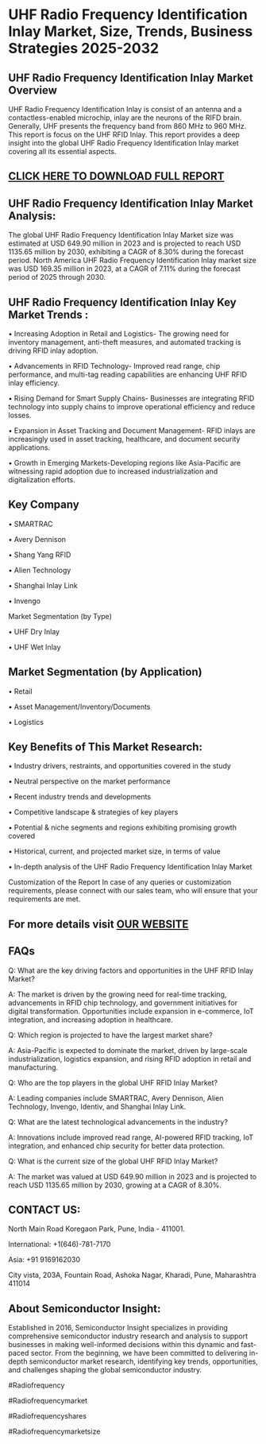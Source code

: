 UHF Radio Frequency Identification Inlay Market, Size, Trends, Business Strategies 2025-2032
=
UHF Radio Frequency Identification Inlay Market Overview
-
UHF Radio Frequency Identification Inlay is consist of an antenna and a contactless-enabled microchip, inlay are the neurons of the RIFD brain. Generally, UHF presents the frequency band from 860 MHz to 960 MHz. This report is focus on the UHF RFID Inlay.
This report provides a deep insight into the global UHF Radio Frequency Identification Inlay market covering all its essential aspects.

[CLICK HERE TO DOWNLOAD FULL REPORT](https://semiconductorinsight.com/report/uhf-radio-frequency-identification-inlay-market/)
-
UHF Radio Frequency Identification Inlay Market Analysis:
-
The global UHF Radio Frequency Identification Inlay Market size was estimated at USD 649.90 million in 2023 and is projected to reach USD 1135.65 million by 2030, exhibiting a CAGR of 8.30% during the forecast period.
North America UHF Radio Frequency Identification Inlay market size was USD 169.35 million in 2023, at a CAGR of 7.11% during the forecast period of 2025 through 2030.

UHF Radio Frequency Identification Inlay Key Market Trends  :
-
•	Increasing Adoption in Retail and Logistics- The growing need for inventory management, anti-theft measures, and automated tracking is driving RFID inlay adoption.

•	Advancements in RFID Technology- Improved read range, chip performance, and multi-tag reading capabilities are enhancing UHF RFID inlay efficiency.

•	Rising Demand for Smart Supply Chains- Businesses are integrating RFID technology into supply chains to improve operational efficiency and reduce losses.

•	Expansion in Asset Tracking and Document Management- RFID inlays are increasingly used in asset tracking, healthcare, and document security applications.

•	Growth in Emerging Markets-Developing regions like Asia-Pacific are witnessing rapid adoption due to increased industrialization and digitalization efforts.

Key Company
-
•	SMARTRAC

•	Avery Dennison

•	Shang Yang RFID

•	Alien Technology

•	Shanghai Inlay Link

•	Invengo

Market Segmentation (by Type)

•	UHF Dry Inlay

•	UHF Wet Inlay

Market Segmentation (by Application)
-
•	Retail

•	Asset Management/Inventory/Documents

•	Logistics

Key Benefits of This Market Research:
-
•	Industry drivers, restraints, and opportunities covered in the study

•	Neutral perspective on the market performance

•	Recent industry trends and developments

•	Competitive landscape & strategies of key players

•	Potential & niche segments and regions exhibiting promising growth covered

•	Historical, current, and projected market size, in terms of value

•	In-depth analysis of the UHF Radio Frequency Identification Inlay Market

Customization of the Report In case of any queries or customization requirements, please connect with our sales team, who will ensure that your requirements are met.

 For more details visit [OUR WEBSITE](https://semiconductorinsight.com/report/uhf-radio-frequency-identification-inlay-market/)
-
FAQs
-
Q: What are the key driving factors and opportunities in the UHF RFID Inlay Market?

A: The market is driven by the growing need for real-time tracking, advancements in RFID chip technology, and government initiatives for digital transformation. Opportunities include expansion in e-commerce, IoT integration, and increasing adoption in healthcare.

Q: Which region is projected to have the largest market share?

A: Asia-Pacific is expected to dominate the market, driven by large-scale industrialization, logistics expansion, and rising RFID adoption in retail and manufacturing.

Q: Who are the top players in the global UHF RFID Inlay Market?

A: Leading companies include SMARTRAC, Avery Dennison, Alien Technology, Invengo, Identiv, and Shanghai Inlay Link.

Q: What are the latest technological advancements in the industry?

A: Innovations include improved read range, AI-powered RFID tracking, IoT integration, and enhanced chip security for better data protection.

Q: What is the current size of the global UHF RFID Inlay Market?

A: The market was valued at USD 649.90 million in 2023 and is projected to reach USD 1135.65 million by 2030, growing at a CAGR of 8.30%.

CONTACT US:
-
North Main Road Koregaon Park, Pune, India - 411001.

International: +1(646)-781-7170

Asia: +91 9169162030

City vista, 203A, Fountain Road, Ashoka Nagar, Kharadi, Pune, Maharashtra 411014

About Semiconductor Insight:
-
Established in 2016, Semiconductor Insight specializes in providing comprehensive semiconductor industry research and analysis to support businesses in making well-informed decisions within this dynamic and fast-paced sector. From the beginning, we have been committed to delivering in-depth semiconductor market research, identifying key trends, opportunities, and challenges shaping the global semiconductor industry.

#Radiofrequency

#Radiofrequencymarket 

#Radiofrequencyshares

#Radiofrequencymarketsize




